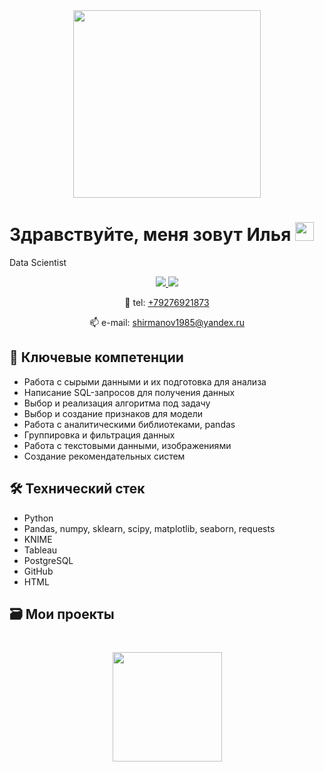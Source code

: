 <div id="header" align="center">
  <img src="https://media.giphy.com/media/qgQUggAC3Pfv687qPC/giphy.gif" width="300"/>
</div>

# Здравствуйте, меня зовут Илья <img src="https://media.giphy.com/media/hvRJCLFzcasrR4ia7z/giphy.gif" width="30">
Data Scientist


</p>

<p align='center'>
   <a href="https://vk.com/ilya_shirmanov">
       <img src="https://img.shields.io/badge/ВКОНТАКТЕ-%230077B5.svg?&style=for-the-badge&logo=VK&logoColor=white"/>
   </a>
   <a href="https://t.me/IlyaShirmanov">
       <img src="https://img.shields.io/badge/Telegram-2CA5E0?style=for-the-badge&logo=telegram&logoColor=white"/>
   </a>
<p align='center'> 
    📱 tel: <a href="tel:+79276921873">+79276921873</a>
<p align='center'>    
   📫 e-mail: <a href='mailto:ilya'>shirmanov1985@yandex.ru</a>


## 💼 Ключевые компетенции
*   Работа с сырыми данными и их подготовка для анализа
*   Написание SQL-запросов для получения данных 
*   Выбор и реализация алгоритма под задачу 
*   Выбор и создание признаков для модели
*   Работа с аналитическими библиотеками, pandas
*   Группировка и фильтрация данных
*   Работа с текстовыми данными, изображениями
*   Создание рекомендательных систем
</p>


## 🛠 Технический стек
*   Python
*   Pandas, numpy, sklearn, scipy, matplotlib, seaborn, requests
*   KNIME
*   Tableau
*   PostgreSQL
*   GitHub
*   HTML
</p>


## 🗃 Мои проекты




<div align="center" style="margin: 40px 0">
   <a href="https://github.com/IlyaShirmanov/github-profile-views-counter">
       <img width="175px" src="https://komarev.com/ghpvc/?username=IlyaShirmano&color=DE002D">
   </a>
</div>

